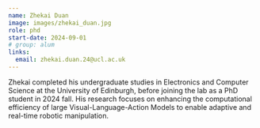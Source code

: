 ```yaml
---
name: Zhekai Duan
image: images/zhekai_duan.jpg
role: phd
start-date: 2024-09-01
# group: alum
links:
  email: zhekai.duan.24@ucl.ac.uk
---
```


Zhekai completed his undergraduate studies in Electronics and Computer Science at the University of Edinburgh, before joining the lab as a PhD student in 2024 fall. His research focuses on enhancing the computational efficiency of large Visual-Language-Action Models to enable adaptive and real-time robotic manipulation.
